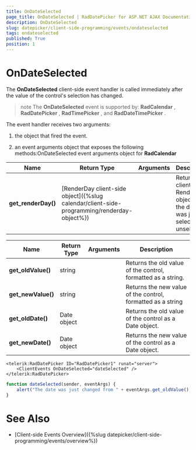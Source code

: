 ```yaml
---
title: OnDateSelected 
page_title: OnDateSelected | RadDatePicker for ASP.NET AJAX Documentation
description: OnDateSelected 
slug: datepicker/client-side-programming/events/ondateselected
tags: ondateselected
published: True
position: 1
---
```


# OnDateSelected


The **OnDateSelected** client-side event handler is called immediately after the value of the control's selection has changed.

>note The **OnDateSelected** event is supported by: **RadCalendar** , **RadDatePicker** , **RadTimePicker** , and **RadDateTimePicker** .
>

The event handler receives two arguments:

1. the object that fired the event.

1. an event arguments object that exposes the following methods:OnDateSelected event arguments object for **RadCalendar**


| Name | Return Type | Arguments | Description |
| ------ | ------ | ------ | ------ |
| **get_renderDay()** |[RenderDay client-side object]({%slug calendar/client-side-programming/renderday-object%})||Returns the client-side RenderDay object for the day that was just selected or unselected.|OnDateSelected event arguments object for **RadDatePicker**, **RadTimePicker** and**RadDateTimePicker**


| Name | Return Type | Arguments | Description |
| ------ | ------ | ------ | ------ |
| **get_oldValue()** |string||Returns the old value of the control, formatted as a string.|
| **get_newValue()** |string||Returns the new value of the control, formatted as a string|
| **get_oldDate()** |Date object||Returns the old value of the control as a Date object.|
| **get_newDate()** |Date object||Returns the new value of the control as a Date object.|


````ASPNET
<telerik:RadDatePicker ID="RadDatePicker1" runat="server">
    <ClientEvents OnDateSelected="dateSelected" />
</telerik:RadDatePicker>		
````
````JavaScript
function dateSelected(sender, eventArgs) {
	alert("The date was just changed from " + eventArgs.get_oldValue() + " to " + eventArgs.get_newValue());
}
````


# See Also

 * [Client-side Events Overview]({%slug datepicker/client-side-programming/events/overview%})


